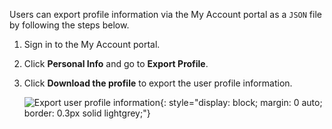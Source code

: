 <!-- markdownlint-disable-next-line -->
Users can export profile information via the My Account portal as a `JSON` file by following the steps below.

1. Sign in to the My Account portal.

2. Click **Personal Info** and go to **Export Profile**.

3. Click **Download the profile** to export the user profile information.

    ![Export user profile information]({{base_path}}/assets/img/guides/organization/self-service/myaccount/export-user-information.png){: style="display: block; margin: 0 auto; border: 0.3px solid lightgrey;"}